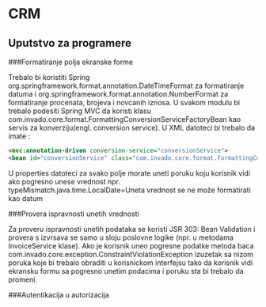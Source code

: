 # CRM

## Uputstvo za programere

###Formatiranje polja ekranske forme

Trebalo bi koristiti Spring org.springframework.format.annotation.DateTimeFormat za formatiranje datuma i 
org.springframework.format.annotation.NumberFormat za formatiranje procenata, brojeva i novcanih iznosa. 
U svakom modulu bi trebalo podesiti Spring MVC da koristi klasu com.invado.core.format.FormattingConversionServiceFactoryBean 
kao servis za konverziju(engl. conversion service). U XML datoteci bi trebalo da imate :
```xml
<mvc:annotation-driven conversion-service="conversionService">
<bean id="conversionService" class="com.invado.core.format.FormattingConversionServiceFactoryBean" />
```
U properties datoteci za svako polje morate uneti poruku koju korisnik vidi ako pogresno unese vrednost npr.
typeMismatch.java.time.LocalDate=Uneta vrednost se ne može formatirati kao datum

###Provera ispravnosti unetih vrednosti

Za proveru ispravnosti unetih podataka se koristi JSR 303: Bean Validation i 
provera s izvrsava se samo u sloju poslovne logike (npr. u metodama InvoiceService klase). 
Ako je korisnik uneo pogresne podatke metoda
 baca com.invado.core.exception.ConstraintViolationException izuzetak sa nizom 
poruka koje bi trebalo obraditi u korisnickom interfejsu tako da korisnik vidi 
ekransku formu sa pogresno unetim podacima i poruku sta bi trebalo da promeni. 

###Autentikacija u autorizacija

